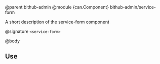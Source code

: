 @parent bithub-admin
@module {can.Component} bithub-admin/service-form <service-form>

A short description of the service-form component

@signature `<service-form>`

@body

## Use

